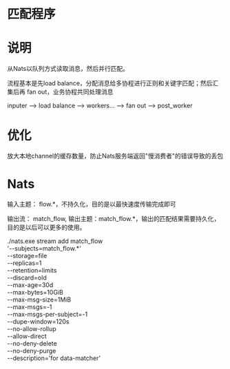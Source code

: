 
# 匹配程序

# 说明

从Nats以队列方式读取消息，然后并行匹配。

流程基本是先load balance，分配消息给多协程进行正则和关键字匹配；然后汇集后再 fan out，业务协程共同处理消息

inputer --> load balance --> workers... --> fan out --> post_worker


# 优化

放大本地channel的缓存数量，防止Nats服务端返回"慢消费者"的错误导致的丢包



# Nats 

输入主题： flow.*，不持久化，目的是以最快速度传输完成即可

输出流： match_flow, 输出主题：match_flow.*，输出的匹配结果需要持久化，目的是以后可以更多的使用。

./nats.exe stream add match_flow \
  '--subjects=match_flow.*' \
  --storage=file \
  --replicas=1 \
  --retention=limits \
  --discard=old \
  --max-age=30d \
  --max-bytes=10GiB \
  --max-msg-size=1MiB \
  --max-msgs=-1 \
  --max-msgs-per-subject=-1 \
  --dupe-window=120s \
  --no-allow-rollup \
  --allow-direct \
  --no-deny-delete \
  --no-deny-purge \
  --description='for data-matcher'
